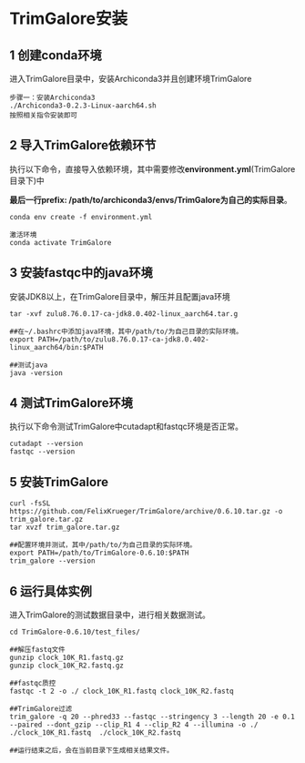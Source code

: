 # TrimGalore安装

## 1 创建conda环境

进入TrimGalore目录中，安装Archiconda3并且创建环境TrimGalore

```
步骤一：安装Archiconda3
./Archiconda3-0.2.3-Linux-aarch64.sh 
按照相关指令安装即可
```

## 2 导入TrimGalore依赖环节

执行以下命令，直接导入依赖环境，其中需要修改**environment.yml**(TrimGalore目录下)中

**最后一行prefix: /path/to/archiconda3/envs/TrimGalore为自己的实际目录**。

```
conda env create -f environment.yml

激活环境
conda activate TrimGalore
```

## 3 安装fastqc中的java环境

安装JDK8以上，在TrimGalore目录中，解压并且配置java环境

```
tar -xvf zulu8.76.0.17-ca-jdk8.0.402-linux_aarch64.tar.g

##在~/.bashrc中添加java环境，其中/path/to/为自己目录的实际环境。
export PATH=/path/to/zulu8.76.0.17-ca-jdk8.0.402-linux_aarch64/bin:$PATH

##测试java
java -version
```

## 4 测试TrimGalore环境

执行以下命令测试TrimGalore中cutadapt和fastqc环境是否正常。

```
cutadapt --version
fastqc --version
```

## 5 安装TrimGalore

```
curl -fsSL https://github.com/FelixKrueger/TrimGalore/archive/0.6.10.tar.gz -o trim_galore.tar.gz
tar xvzf trim_galore.tar.gz

##配置环境并测试，其中/path/to/为自己目录的实际环境。
export PATH=/path/to/TrimGalore-0.6.10:$PATH
trim_galore --version
```

## 6 运行具体实例

进入TrimGalore的测试数据目录中，进行相关数据测试。

```
cd TrimGalore-0.6.10/test_files/

##解压fastq文件
gunzip clock_10K_R1.fastq.gz
gunzip clock_10K_R2.fastq.gz

##fastqc质控
fastqc -t 2 -o ./ clock_10K_R1.fastq clock_10K_R2.fastq

##TrimGalore过滤
trim_galore -q 20 --phred33 --fastqc --stringency 3 --length 20 -e 0.1 --paired --dont_gzip --clip_R1 4 --clip_R2 4 --illumina -o ./ ./clock_10K_R1.fastq  ./clock_10K_R2.fastq

##运行结束之后，会在当前目录下生成相关结果文件。
```

